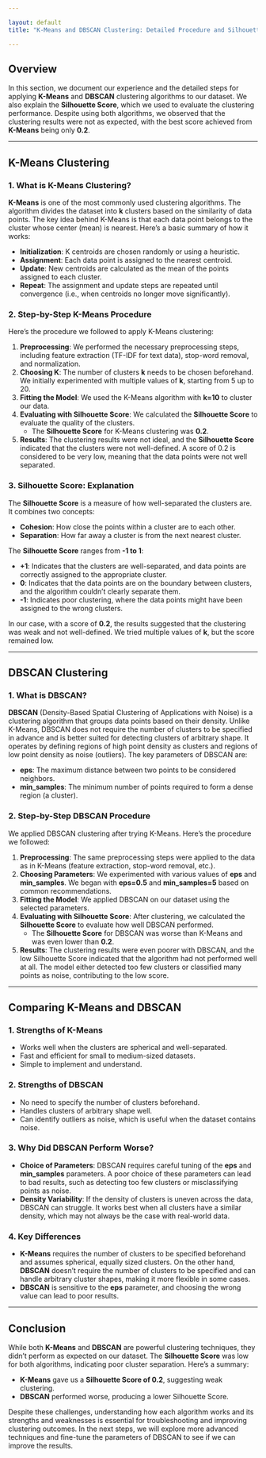 ```yaml
---

layout: default  
title: "K-Means and DBSCAN Clustering: Detailed Procedure and Silhouette Score"

---
```


## Overview

In this section, we document our experience and the detailed steps for applying **K-Means** and **DBSCAN** clustering algorithms to our dataset. We also explain the **Silhouette Score**, which we used to evaluate the clustering performance. Despite using both algorithms, we observed that the clustering results were not as expected, with the best score achieved from **K-Means** being only **0.2**.

---

## K-Means Clustering

### 1. **What is K-Means Clustering?**

**K-Means** is one of the most commonly used clustering algorithms. The algorithm divides the dataset into **k** clusters based on the similarity of data points. The key idea behind K-Means is that each data point belongs to the cluster whose center (mean) is nearest. Here’s a basic summary of how it works:
- **Initialization**: K centroids are chosen randomly or using a heuristic.
- **Assignment**: Each data point is assigned to the nearest centroid.
- **Update**: New centroids are calculated as the mean of the points assigned to each cluster.
- **Repeat**: The assignment and update steps are repeated until convergence (i.e., when centroids no longer move significantly).

### 2. **Step-by-Step K-Means Procedure**

Here’s the procedure we followed to apply K-Means clustering:
1. **Preprocessing**: We performed the necessary preprocessing steps, including feature extraction (TF-IDF for text data), stop-word removal, and normalization.
2. **Choosing K**: The number of clusters **k** needs to be chosen beforehand. We initially experimented with multiple values of **k**, starting from 5 up to 20.
3. **Fitting the Model**: We used the K-Means algorithm with **k=10** to cluster our data.
4. **Evaluating with Silhouette Score**: We calculated the **Silhouette Score** to evaluate the quality of the clusters.
    - The **Silhouette Score** for K-Means clustering was **0.2**.
5. **Results**: The clustering results were not ideal, and the **Silhouette Score** indicated that the clusters were not well-defined. A score of 0.2 is considered to be very low, meaning that the data points were not well separated.

### 3. **Silhouette Score: Explanation**

The **Silhouette Score** is a measure of how well-separated the clusters are. It combines two concepts:
- **Cohesion**: How close the points within a cluster are to each other.
- **Separation**: How far away a cluster is from the next nearest cluster.

The **Silhouette Score** ranges from **-1 to 1**:
- **+1**: Indicates that the clusters are well-separated, and data points are correctly assigned to the appropriate cluster.
- **0**: Indicates that the data points are on the boundary between clusters, and the algorithm couldn’t clearly separate them.
- **-1**: Indicates poor clustering, where the data points might have been assigned to the wrong clusters.

In our case, with a score of **0.2**, the results suggested that the clustering was weak and not well-defined. We tried multiple values of **k**, but the score remained low.

---

## DBSCAN Clustering

### 1. **What is DBSCAN?**

**DBSCAN** (Density-Based Spatial Clustering of Applications with Noise) is a clustering algorithm that groups data points based on their density. Unlike K-Means, DBSCAN does not require the number of clusters to be specified in advance and is better suited for detecting clusters of arbitrary shape. It operates by defining regions of high point density as clusters and regions of low point density as noise (outliers). The key parameters of DBSCAN are:
- **eps**: The maximum distance between two points to be considered neighbors.
- **min_samples**: The minimum number of points required to form a dense region (a cluster).

### 2. **Step-by-Step DBSCAN Procedure**

We applied DBSCAN clustering after trying K-Means. Here’s the procedure we followed:
1. **Preprocessing**: The same preprocessing steps were applied to the data as in K-Means (feature extraction, stop-word removal, etc.).
2. **Choosing Parameters**: We experimented with various values of **eps** and **min_samples**. We began with **eps=0.5** and **min_samples=5** based on common recommendations.
3. **Fitting the Model**: We applied DBSCAN on our dataset using the selected parameters.
4. **Evaluating with Silhouette Score**: After clustering, we calculated the **Silhouette Score** to evaluate how well DBSCAN performed.
    - The **Silhouette Score** for DBSCAN was worse than K-Means and was even lower than **0.2**.
5. **Results**: The clustering results were even poorer with DBSCAN, and the low Silhouette Score indicated that the algorithm had not performed well at all. The model either detected too few clusters or classified many points as noise, contributing to the low score.

---

## Comparing K-Means and DBSCAN

### 1. **Strengths of K-Means**
- Works well when the clusters are spherical and well-separated.
- Fast and efficient for small to medium-sized datasets.
- Simple to implement and understand.

### 2. **Strengths of DBSCAN**
- No need to specify the number of clusters beforehand.
- Handles clusters of arbitrary shape well.
- Can identify outliers as noise, which is useful when the dataset contains noise.
  
### 3. **Why Did DBSCAN Perform Worse?**
- **Choice of Parameters**: DBSCAN requires careful tuning of the **eps** and **min_samples** parameters. A poor choice of these parameters can lead to bad results, such as detecting too few clusters or misclassifying points as noise.
- **Density Variability**: If the density of clusters is uneven across the data, DBSCAN can struggle. It works best when all clusters have a similar density, which may not always be the case with real-world data.
  
### 4. **Key Differences**
- **K-Means** requires the number of clusters to be specified beforehand and assumes spherical, equally sized clusters. On the other hand, **DBSCAN** doesn’t require the number of clusters to be specified and can handle arbitrary cluster shapes, making it more flexible in some cases.
- **DBSCAN** is sensitive to the **eps** parameter, and choosing the wrong value can lead to poor results.

---

## Conclusion

While both **K-Means** and **DBSCAN** are powerful clustering techniques, they didn’t perform as expected on our dataset. The **Silhouette Score** was low for both algorithms, indicating poor cluster separation. Here’s a summary:
- **K-Means** gave us a **Silhouette Score of 0.2**, suggesting weak clustering.
- **DBSCAN** performed worse, producing a lower Silhouette Score.
  
Despite these challenges, understanding how each algorithm works and its strengths and weaknesses is essential for troubleshooting and improving clustering outcomes. In the next steps, we will explore more advanced techniques and fine-tune the parameters of DBSCAN to see if we can improve the results.

